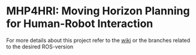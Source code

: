 # MHP4HRI: Moving Horizon Planning for Human-Robot Interaction

For more details about this project refer to the [wiki](https://github.com/Renzo9710/mhp_review/wiki) or the branches related to the desired ROS-version

